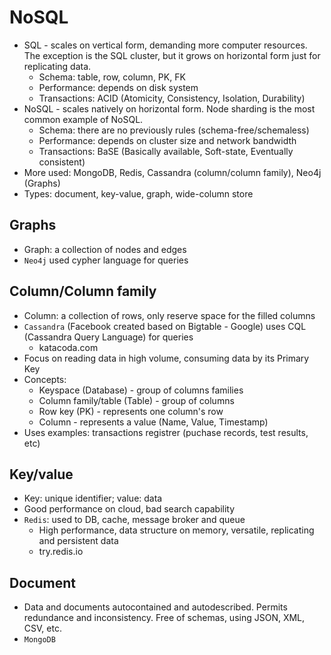 # NoSQL

- SQL - scales on vertical form, demanding more computer resources. The exception is the SQL cluster, but it grows on horizontal form just for replicating data.
  - Schema: table, row, column, PK, FK
  - Performance: depends on disk system
  - Transactions: ACID (Atomicity, Consistency, Isolation, Durability)
- NoSQL - scales natively on horizontal form. Node sharding is the most common example of NoSQL.
  - Schema: there are no previously rules (schema-free/schemaless)
  - Performance: depends on cluster size and network bandwidth
  - Transactions: BaSE (Basically available, Soft-state, Eventually consistent)
- More used: MongoDB, Redis, Cassandra (column/column family), Neo4j (Graphs)
- Types: document, key-value, graph, wide-column store

## Graphs

- Graph: a collection of nodes and edges
- `Neo4j` used cypher language for queries

## Column/Column family

- Column: a collection of rows, only reserve space for the filled columns
- `Cassandra` (Facebook created based on Bigtable - Google) uses CQL (Cassandra Query Language) for queries
  - katacoda.com
- Focus on reading data in high volume, consuming data by its Primary Key
- Concepts:
  - Keyspace (Database) - group of columns families
  - Column family/table (Table) - group of columns
  - Row key (PK) - represents one column's row
  - Column - represents a value (Name, Value, Timestamp)
- Uses examples: transactions registrer (puchase records, test results, etc)

## Key/value

- Key: unique identifier; value: data
- Good performance on cloud, bad search capability
- `Redis`: used to DB, cache, message broker and queue
  - High performance, data structure on memory, versatile, replicating and persistent data
  - try.redis.io

## Document

- Data and documents autocontained and autodescribed. Permits redundance and inconsistency. Free of schemas, using JSON, XML, CSV, etc.
- `MongoDB`
